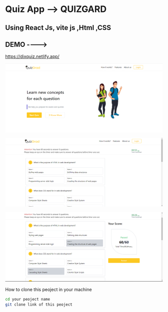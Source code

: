 Quiz App --> QUIZGARD
====================

Using React Js, vite js ,Html ,CSS
---------------------

DEMO ---->
---------------------
https://dixquiz.netlify.app/

![image](https://github.com/thakordixit567/Quiz-Gard/blob/master/quiz-gard/public/demoimg/Screenshot%202024-03-27%20173219.png)

![image](https://github.com/thakordixit567/Quiz-Gard/blob/master/quiz-gard/public/demoimg/Screenshot%202024-03-27%20173239.png)

![image](https://github.com/thakordixit567/Quiz-Gard/blob/master/quiz-gard/public/demoimg/Screenshot%202024-03-27%20173316.png)

How to clone this peoject in your machine 

 ```sh
 cd your peoject name
git clone link of this peoject
```
